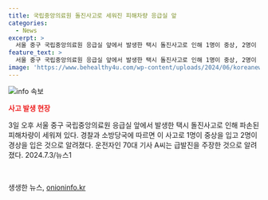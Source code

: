 ```yaml
---
title: 국립중앙의료원 돌진사고로 세워진 피해차량 응급실 앞
categories:
  - News
excerpt: >
  서울 중구 국립중앙의료원 응급실 앞에서 발생한 택시 돌진사고로 인해 1명이 중상, 2명이 경상을 입었으며, 피해차량이 파손된 채로 세워져 있다. 운전자인 70대 기사 A씨는 급발진을 주장하고 있으며, 경찰과 소방당국이 사고 원인을 조사 중이다. (150자)
feature_text: >
  서울 중구 국립중앙의료원 응급실 앞에서 발생한 택시 돌진사고로 인해 1명이 중상, 2명이 경상을 입었으며, 피해차량이 파손된 채로 세워져 있다. 운전자인 70대 기사 A씨는 급발진을 주장하고 있으며, 경찰과 소방당국이 사고 원인을 조사 중이다. (150자)
image: 'https://www.behealthy4u.com/wp-content/uploads/2024/06/koreanews.jpg'
---
```


<p><img src="https://www.behealthy4u.com/wp-content/uploads/2024/06/koreanews.jpg" alt="info 속보" /></p>

<p><b><span style="color: #ee2323;">사고 발생 현장</span></b></p>

<p data-ke-size="size16">3일 오후 서울 중구 국립중앙의료원 응급실 앞에서 발생한 택시 돌진사고로 인해 파손된 피해차량이 세워져 있다. 경찰과 소방당국에 따르면 이 사고로 1명이 중상을 입고 2명이 경상을 입은 것으로 알려졌다. 운전자인 70대 기사 A씨는 급발진을 주장한 것으로 알려졌다. 2024.7.3/뉴스1</p>

<p data-ke-size="size16">&nbsp;</p>
생생한 뉴스, <a href="https://onioninfo.kr" rel="dofollow">onioninfo.kr</a>


